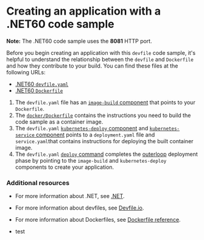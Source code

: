 # Creating an application with a .NET60 code sample

**Note:** The .NET60 code sample uses the **8081** HTTP port.

Before you begin creating an application with this `devfile` code sample, it's helpful to understand the relationship between the `devfile` and `Dockerfile` and how they contribute to your build. You can find these files at the following URLs:

* [.NET60 `devfile.yaml`](https://github.com/devfile-samples/devfile-sample-dotnet60-basic/blob/main/devfile.yaml)
* [.NET60 `Dockerfile`](https://github.com/devfile-samples/devfile-sample-dotnet60-basic/blob/main/docker/Dockerfile)

1. The `devfile.yaml` file has an [`image-build` component](https://github.com/devfile-samples/devfile-sample-dotnet60-basic/blob/main/devfile.yaml#L40-L46) that points to your `Dockerfile`.
2. The [`docker/Dockerfile`](https://github.com/devfile-samples/devfile-sample-dotnet60-basic/blob/main/docker/Dockerfile) contains the instructions you need to build the code sample as a container image.
3. The `devfile.yaml` [`kubernetes-deploy` component](https://github.com/devfile-samples/devfile-sample-dotnet60-basic/blob/main/devfile.yaml#L47-L59) and [`kubernetes-service` component](https://github.com/devfile-samples/devfile-sample-dotnet60-basic/blob/main/devfile.yaml#L60-L67) points to a `deployment.yaml` file and `service.yaml`that contains instructions for deploying the built container image.
4. The `devfile.yaml` [`deploy` command](https://github.com/devfile-samples/devfile-sample-dotnet60-basic/blob/main/devfile.yaml#L94-L102) completes the [outerloop](https://devfile.io/docs/2.2.0/innerloop-vs-outerloop) deployment phase by pointing to the `image-build` and `kubernetes-deploy` components to create your application.

### Additional resources
* For more information about .NET, see [.NET](https://dotnet.microsoft.com/en-us/learn/dotnet/what-is-dotnet).
* For more information about devfiles, see [Devfile.io](https://devfile.io/).
* For more information about Dockerfiles, see [Dockerfile reference](https://docs.docker.com/engine/reference/builder/).

* test
